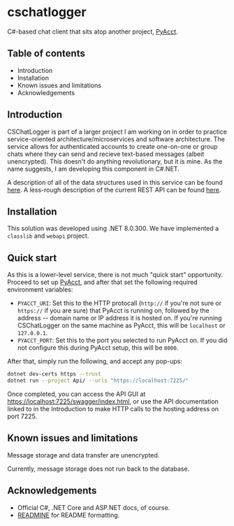# cschatlogger

C#-based chat client that sits atop another project, [PyAcct](https://www.github.com/mwhicks-dev/pyacct).

## Table of contents

* Introduction
* Installation
* Known issues and limitations
* Acknowledgements

## Introduction

CSChatLogger is part of a larger project I am working on in order to practice service-oriented architecture/microservices and software architecture. The service allows for authenticated accounts to create one-on-one or group chats where they can send and recieve text-based messages (albeit unencrypted). This doesn't do anything revolutionary, but it is mine. As the name suggests, I am developing this component in C#.NET.

A description of all of the data structures used in this service can be found [here](https://github.com/mwhicks-dev/cschatlogger/wiki/Business-Rules). A less-rough description of the current REST API can be found [here](https://github.com/mwhicks-dev/cschatlogger/wiki/CSChatLogger-API-v1).

## Installation

This solution was developed using .NET 8.0.300. We have implemented a `classlib` and `webapi` project.

## Quick start

As this is a lower-level service, there is not much "quick start" opportunity. Proceed to set up [PyAcct](https://www.github.com/mwhicks-dev/pyacct/tree/v1.0), and after that set the following required environment variables:

* `PYACCT_URI`: Set this to the HTTP protocall (`http://` if you're not sure or `https://` if you are sure) that PyAcct is running on, followed by the address -- domain name or IP address it is hosted on. If you're running CSChatLogger on the same machine as PyAcct, this will be `localhost` or `127.0.0.1`.
* `PYACCT_PORT`: Set this to the port you selected to run PyAcct on. If you did not configure this during PyAcct setup, this will be `8000`.

After that, simply run the following, and accept any pop-ups:

```bash
dotnet dev-certs https --trust
dotnet run --project Api/ --urls "https://localhost:7225/"
```

Once completed, you can access the API GUI at [https://localhost:7225/swagger/index.html](https://localhost:7225/swagger/index.html), or use the API documentation linked to in the Introduction to make HTTP calls to the hosting address on port 7225.

## Known issues and limitations

Message storage and data transfer are unencrypted.

Currently, message storage does not run back to the database.

## Acknowledgements

* Official C#, .NET Core and ASP.NET docs, of course.
* [READMINE](https://mhucka.github.io/readmine/) for README formatting.
